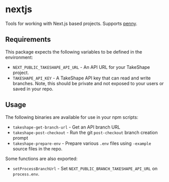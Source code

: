 # nextjs

Tools for working with Next.js based projects. Supports [penny](https://github.com/takeshape/penny).

## Requirements

This package expects the following variables to be defined in the environment:

- `NEXT_PUBLIC_TAKESHAPE_API_URL` - An API URL for your TakeShape project.
- `TAKESHAPE_API_KEY` - A TakeShape API key that can read and write branches. Note, this should be private and not exposed to your users or saved in your repo.

## Usage

The following binaries are available for use in your npm scripts:

- `takeshape-get-branch-url` - Get an API branch URL
- `takeshape-post-checkout` - Run the git `post-checkout` branch creation prompt
- `takeshape-prepare-env` - Prepare various `.env` files using `-example` source files in the repo.

Some functions are also exported:

- `setProcessBranchUrl` - Set `NEXT_PUBLIC_BRANCH_TAKESHAPE_API_URL` on `process.env`.
